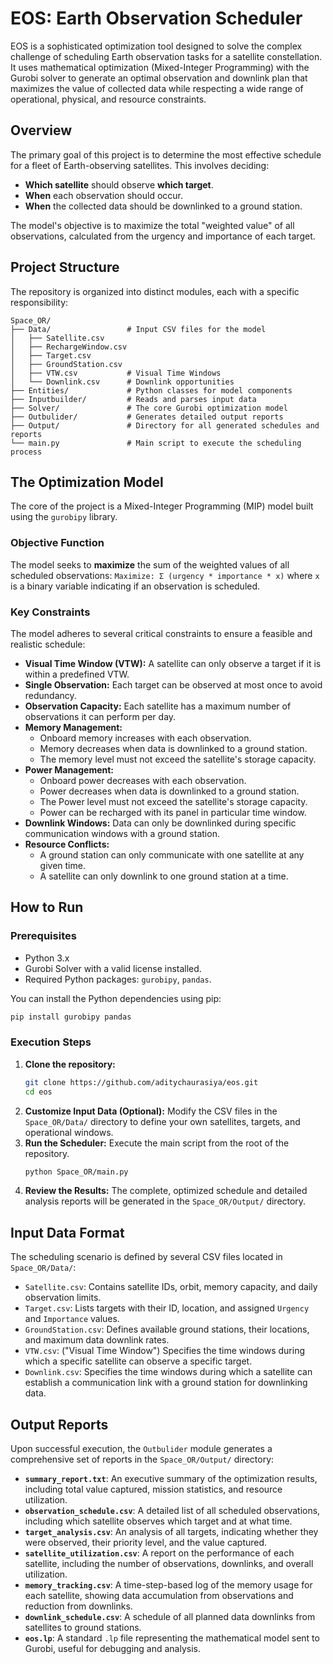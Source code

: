 # EOS: Earth Observation Scheduler


EOS is a sophisticated optimization tool designed to solve the complex challenge of scheduling Earth observation tasks for a satellite constellation. It uses mathematical optimization (Mixed-Integer Programming) with the Gurobi solver to generate an optimal observation and downlink plan that maximizes the value of collected data while respecting a wide range of operational, physical, and resource constraints.

## Overview

The primary goal of this project is to determine the most effective schedule for a fleet of Earth-observing satellites. This involves deciding:
*   **Which satellite** should observe **which target**.
*   **When** each observation should occur.
*   **When** the collected data should be downlinked to a ground station.

The model's objective is to maximize the total "weighted value" of all observations, calculated from the urgency and importance of each target.

## Project Structure

The repository is organized into distinct modules, each with a specific responsibility:

```
Space_OR/
├── Data/                 # Input CSV files for the model
│   ├── Satellite.csv
│   ├── RechargeWindow.csv
│   ├── Target.csv
│   ├── GroundStation.csv
│   ├── VTW.csv           # Visual Time Windows
│   └── Downlink.csv      # Downlink opportunities
├── Entities/             # Python classes for model components
├── Inputbuilder/         # Reads and parses input data
├── Solver/               # The core Gurobi optimization model
├── Outbulider/           # Generates detailed output reports
├── Output/               # Directory for all generated schedules and reports
└── main.py               # Main script to execute the scheduling process
```

## The Optimization Model

The core of the project is a Mixed-Integer Programming (MIP) model built using the `gurobipy` library.

### Objective Function

The model seeks to **maximize** the sum of the weighted values of all scheduled observations:
`Maximize: Σ (urgency * importance * x)`
where `x` is a binary variable indicating if an observation is scheduled.

### Key Constraints

The model adheres to several critical constraints to ensure a feasible and realistic schedule:

*   **Visual Time Window (VTW):** A satellite can only observe a target if it is within a predefined VTW.
*   **Single Observation:** Each target can be observed at most once to avoid redundancy.
*   **Observation Capacity:** Each satellite has a maximum number of observations it can perform per day.
*   **Memory Management:**
    *   Onboard memory increases with each observation.
    *   Memory decreases when data is downlinked to a ground station.
    *   The memory level must not exceed the satellite's storage capacity.
*   **Power Management:**
    *   Onboard power decreases with each observation.
    *   Power decreases when data is downlinked to a ground station.
    *   The Power level must not exceed the satellite's storage capacity.
    *   Power can be recharged with its panel in particular time window.
*   **Downlink Windows:** Data can only be downlinked during specific communication windows with a ground station.
*   **Resource Conflicts:**
    *   A ground station can only communicate with one satellite at any given time.
    *   A satellite can only downlink to one ground station at a time.

## How to Run

### Prerequisites

*   Python 3.x
*   Gurobi Solver with a valid license installed.
*   Required Python packages: `gurobipy`, `pandas`.

You can install the Python dependencies using pip:
```bash
pip install gurobipy pandas
```

### Execution Steps
1.  **Clone the repository:**
    ```bash
    git clone https://github.com/aditychaurasiya/eos.git
    cd eos
    ```
2.  **Customize Input Data (Optional):**
    Modify the CSV files in the `Space_OR/Data/` directory to define your own satellites, targets, and operational windows.
3.  **Run the Scheduler:**
    Execute the main script from the root of the repository.
    ```bash
    python Space_OR/main.py
    ```
4.  **Review the Results:**
    The complete, optimized schedule and detailed analysis reports will be generated in the `Space_OR/Output/` directory.

## Input Data Format

The scheduling scenario is defined by several CSV files located in `Space_OR/Data/`:

*   `Satellite.csv`: Contains satellite IDs, orbit, memory capacity, and daily observation limits.
*   `Target.csv`: Lists targets with their ID, location, and assigned `Urgency` and `Importance` values.
*   `GroundStation.csv`: Defines available ground stations, their locations, and maximum data downlink rates.
*   `VTW.csv`: ("Visual Time Window") Specifies the time windows during which a specific satellite can observe a specific target.
*   `Downlink.csv`: Specifies the time windows during which a satellite can establish a communication link with a ground station for downlinking data.

## Output Reports

Upon successful execution, the `Outbulider` module generates a comprehensive set of reports in the `Space_OR/Output/` directory:

*   **`summary_report.txt`**: An executive summary of the optimization results, including total value captured, mission statistics, and resource utilization.
*   **`observation_schedule.csv`**: A detailed list of all scheduled observations, including which satellite observes which target and at what time.
*   **`target_analysis.csv`**: An analysis of all targets, indicating whether they were observed, their priority level, and the value captured.
*   **`satellite_utilization.csv`**: A report on the performance of each satellite, including the number of observations, downlinks, and overall utilization.
*   **`memory_tracking.csv`**: A time-step-based log of the memory usage for each satellite, showing data accumulation from observations and reduction from downlinks.
*   **`downlink_schedule.csv`**: A schedule of all planned data downlinks from satellites to ground stations.
*   **`eos.lp`**: A standard `.lp` file representing the mathematical model sent to Gurobi, useful for debugging and analysis.
